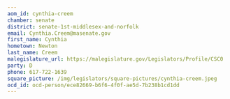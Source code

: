 ```yaml
---
aom_id: cynthia-creem
chamber: senate
district: senate-1st-middlesex-and-norfolk
email: Cynthia.Creem@masenate.gov
first_name: Cynthia
hometown: Newton
last_name: Creem
malegislature_url: https://malegislature.gov/Legislators/Profile/CSC0
party: D
phone: 617-722-1639
square_picture: /img/legislators/square-pictures/cynthia-creem.jpeg
ocd_id: ocd-person/ece82669-b6f6-4f0f-ae5d-7b238b1cd1dd
---
```

